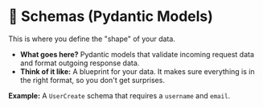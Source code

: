 # 📝 Schemas (Pydantic Models)

This is where you define the "shape" of your data.

-   **What goes here?** Pydantic models that validate incoming request data and format outgoing response data.
-   **Think of it like:** A blueprint for your data. It makes sure everything is in the right format, so you don't get surprises.

**Example:** A `UserCreate` schema that requires a `username` and `email`.
